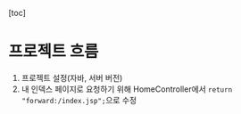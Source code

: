 [toc]

# 프로젝트 흐름

1. 프로젝트 설정(자바, 서버 버전)
1. 내 인덱스 페이지로 요청하기 위해 HomeController에서 `return "forward:/index.jsp";`으로 수정
